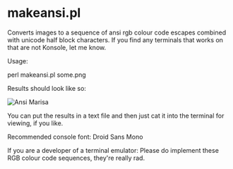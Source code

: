 makeansi.pl
===========

Converts images to a sequence of ansi rgb colour code 
escapes combined with unicode half block characters. If 
you find any terminals that works on that are not 
Konsole, let me know.

Usage:

   perl makeansi.pl some.png

Results should look like so:

![Ansi Marisa](http://aka-san.halcy.de/ansimari.png)

You can put the results in a text file and then just
cat it into the terminal for viewing, if you like.

Recommended console font: Droid Sans Mono

If you are a developer of a terminal emulator: Please
do implement these RGB colour code sequences, they're
really rad.


